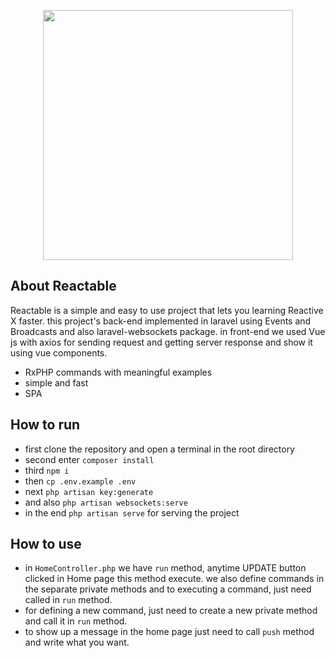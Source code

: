 <p align="center"><a href="https://laravel.com" target="_blank"><img src="https://raw.githubusercontent.com/laravel/art/master/logo-lockup/5%20SVG/2%20CMYK/1%20Full%20Color/laravel-logolockup-cmyk-red.svg" width="400"></a></p>

## About Reactable

Reactable is a simple and easy to use project that lets you learning Reactive X faster.
this project's back-end implemented in laravel using Events and Broadcasts and also laravel-websockets package.
in front-end we used Vue js with axios for sending request and getting server response and show it using vue components.

- RxPHP commands with meaningful examples
- simple and fast
- SPA

## How to run
- first clone the repository and open a terminal in the root directory
- second enter ```composer install```
- third ```npm i```
- then ```cp .env.example .env```
- next ```php artisan key:generate```
- and also ```php artisan websockets:serve```
- in the end  ```php artisan serve``` for serving the project

## How to use
- in ```HomeController.php``` we have `run` method, anytime UPDATE button clicked in Home page this method execute.
we also define commands in the separate private methods and to executing a command, just need called in `run` method.
- for defining a new command, just need to create a  new private method and call it in `run` method.
- to show up a message in the home page just need to call `push` method and write what you want.
